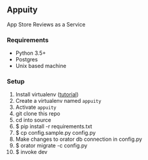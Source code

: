 Appuity
-----
App Store Reviews as a Service

### Requirements 
- Python 3.5+
- Postgres
- Unix based machine

### Setup 

1. Install virtualenv ([tutorial](http://python-guide-pt-br.readthedocs.io/en/latest/dev/virtualenvs/))
2. Create a virtualenv named `appuity`
3. Activate `appuity`
4. git clone this repo
5. cd into source
6. $ pip install -r requirements.txt
7. $ cp config.sample.py config.py
8. Make changes to orator db connection in config.py
9. $ orator migrate -c config.py
10. $ invoke dev
